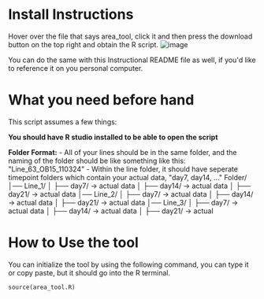 # Install Instructions

Hover over the file that says area_tool, click it and then press the download button on the top right and obtain the R script.
![image](https://github.com/user-attachments/assets/99122386-de17-4474-b4e8-7072299664e1)

You can do the same with this Instructional README file as well, if you'd like to reference it on you personal computer.

# What you need before hand

This script assumes a few things:

**You should have R studio installed to be able to open the script**

  **Folder Format:**
    - All of your lines should be in the same folder, and the naming of the folder should be like something like this: "Line_63_OB15_110324"
    - Within the line folder, it should have seperate timepoint folders which contain your actual data, "day7, day14, ..."
    Folder/ │── Line_1/ │ ├── day7/ -> actual data │ ├── day14/ -> actual data │ ├── day21/ -> actual data │── Line_2/ │ ├── day7/ -> actual data │ ├── day14/ -> actual data │ ├── day21/ -> actual data │── Line_3/ │ ├── day7/ -> actual data │ ├── day14/ -> actual data │ ├── day21/ -> actual
# How to Use the tool

You can initialize the tool by using the following command, you can type it or copy paste, but it should go into the R terminal.

```
source(area_tool.R)
```
